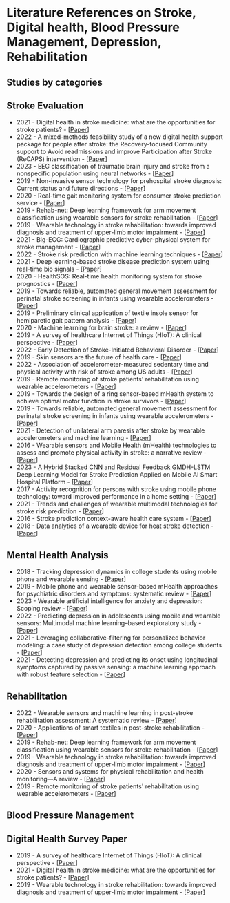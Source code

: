 # Literature References on Stroke, Digital health, Blood Pressure Management, Depression, Rehabilitation

## Studies by categories

## Stroke Evaluation
* 2021 - Digital health in stroke medicine: what are the opportunities for stroke patients? - [[Paper](https://journals.lww.com/co-neurology/Fulltext/2021/02000/Digital_health_in_stroke_medicine__what_are_the.7.aspx?casa_token=V6ajz-Mak2kAAAAA:iveWYs6HQVoFzGfPZcpkXSSt5f-kXG9v_nFHaxCXiOhLLQOb70ms7V03kdNezdPEVhQ90PwbbVcFLBwP6yWcq3E)]
* 2022 - A mixed-methods feasibility study of a new digital health support package for people after stroke: the Recovery-focused Community support to Avoid readmissions and improve Participation after Stroke (ReCAPS) intervention - [[Paper](https://link.springer.com/article/10.1186/s40814-022-01197-8)]
* 2023 - EEG classification of traumatic brain injury and stroke from a nonspecific population using neural networks - [[Paper](https://journals.plos.org/digitalhealth/article?id=10.1371/journal.pdig.0000282)]
* 2019 - Non-invasive sensor technology for prehospital stroke diagnosis: Current status and future directions - [[Paper](https://journals.sagepub.com/doi/full/10.1177/1747493019866621?casa_token=KIh3CKLXMK4AAAAA%3AtUt-e8ylq_kcGQI8taFwOVP3MnH6QNme2wYuCulvevIEbJF2uNEgs_PjOl9qNnkztcDabwYUW4YX)]
* 2020 - Real-time gait monitoring system for consumer stroke prediction service - [[Paper](https://ieeexplore.ieee.org/abstract/document/9043098/?casa_token=h5XbbBzwdKYAAAAA:xVhRzCkoDNnfc7yrknDwZvaVeHE7ph-FtLmPkq6D7mt7GXLKsxaey9S1d_ugFJBkjE3zDad3Ew)]
* 2019 - Rehab-net: Deep learning framework for arm movement classification using wearable sensors for stroke rehabilitation - [[Paper](https://ieeexplore.ieee.org/abstract/document/8643399/?casa_token=W92VWC6RCQgAAAAA:1yt2A4LVva5sbQJaaxDmwkO9KFxuBkTUZMoBLAIZX9ma-2pTbKGcY9DN96TWGO6BvQlOKYon1g)]
* 2019 - Wearable technology in stroke rehabilitation: towards improved diagnosis and treatment of upper-limb motor impairment - [[Paper](https://jneuroengrehab.biomedcentral.com/articles/10.1186/s12984-019-0612-y)]
* 2021 - Big-ECG: Cardiographic predictive cyber-physical system for stroke management - [[Paper](https://ieeexplore.ieee.org/abstract/document/9527216/)]
* 2022 - Stroke risk prediction with machine learning techniques - [[Paper](https://www.mdpi.com/1424-8220/22/13/4670)]
* 2021 - Deep learning-based stroke disease prediction system using real-time bio signals - [[Paper](https://www.mdpi.com/1424-8220/21/13/4269)]
* 2020 - HealthSOS: Real-time health monitoring system for stroke prognostics - [[Paper](https://ieeexplore.ieee.org/abstract/document/9269978/)]
* 2019 - Towards reliable, automated general movement assessment for perinatal stroke screening in infants using wearable accelerometers - [[Paper](https://dl.acm.org/doi/abs/10.1145/3314399?casa_token=Qu17lfgmJN4AAAAA:K4wM__hnb6t38xnyTiLovLI0FwntDl7RGQekbntNBnjW-V3YbUDtTqlrzbFgq7gtd1Z-Hh9WXePe)]
* 2019 - Preliminary clinical application of textile insole sensor for hemiparetic gait pattern analysis - [[Paper](https://www.mdpi.com/1424-8220/19/18/3950)]
* 2020 - Machine learning for brain stroke: a review - [[Paper](https://www.sciencedirect.com/science/article/pii/S1052305720305802)]
* 2019 - A survey of healthcare Internet of Things (HIoT): A clinical perspective - [[Paper](https://ieeexplore.ieee.org/abstract/document/8863483/?casa_token=oaeah2FH0EEAAAAA:V8ecNQi0_yZBwg88G2VoQA4piLDt4N2ljLNqIqkSr11pZhH7DkBe1RdjEg646ESdZaN27pqx4w)]
* 2022 - Early Detection of Stroke-Initiated Behavioral Disorder - [[Paper](https://www.hindawi.com/journals/bn/2022/7725597/)]
* 2019 - Skin sensors are the future of health care - [[Paper]()]
* 2022 - Association of accelerometer-measured sedentary time and physical activity with risk of stroke among US adults - [[Paper](https://jamanetwork.com/journals/jamanetworkopen/article-abstract/2792959)]
* 2019 - Remote monitoring of stroke patients' rehabilitation using wearable accelerometers - [[Paper](https://dl.acm.org/doi/abs/10.1145/3341163.3347731?casa_token=33zQuRBp71oAAAAA:Psy7hvRbxsH0ibJFPh5i_rENKSvy7a3S4WhrkHl8wE2cF7tBQX29gj2JSuO6C5AhNGXCEVYA2lMA)]
* 2019 - Towards the design of a ring sensor-based mHealth system to achieve optimal motor function in stroke survivors - [[Paper](https://dl.acm.org/doi/abs/10.1145/3369817?casa_token=Yv6vgP756XYAAAAA:IZRMG4GgKU7j5UnqHRMmopnseXxkMfJMy7hIcEE4Z0ZY3bSx8qMOVZKhmFB83dCDc5NirEEPQXr-)]
* 2019 - Towards reliable, automated general movement assessment for perinatal stroke screening in infants using wearable accelerometers  - [[Paper](https://dl.acm.org/doi/abs/10.1145/3314399?casa_token=HmG_zCq5rIcAAAAA:tOj0RCfhT3-6_IeKpLfWgoMZtDwBOlvNJpkxA5l1kIFevy5WLvWND8R8V7zkFs_42ZvNraEYKxf1)]
* 2021 - Detection of unilateral arm paresis after stroke by wearable accelerometers and machine learning - [[Paper](https://www.mdpi.com/1424-8220/21/23/7784)]
* 2016 - Wearable sensors and Mobile Health (mHealth) technologies to assess and promote physical activity in stroke: a narrative review - [[Paper](https://www.cambridge.org/core/journals/brain-impairment/article/wearable-sensors-and-mobile-health-mhealth-technologies-to-assess-and-promote-physical-activity-in-stroke-a-narrative-review/4E9373C1C84C16B1A36D8CCA5E7C396C)]
* 2023 - A Hybrid Stacked CNN and Residual Feedback GMDH-LSTM Deep Learning Model for Stroke Prediction Applied on Mobile AI Smart Hospital Platform - [[Paper](https://www.mdpi.com/1424-8220/23/7/3500)]
* 2017 - Activity recognition for persons with stroke using mobile phone technology: toward improved performance in a home setting - [[Paper](https://www.jmir.org/2017/5/e184/)]
* 2021 - Trends and challenges of wearable multimodal technologies for stroke risk prediction - [[Paper](https://www.mdpi.com/1424-8220/21/2/460)]
* 2016 - Stroke prediction context-aware health care system - [[Paper](https://ieeexplore.ieee.org/abstract/document/7545809/?casa_token=mSHynapullAAAAAA:_Z1TGgIy43Kgx2cl1ry7e5gW0qkbMw72747RZV2HOCmi5mMMvpDwISsttPYmjHUzAVHOLdOXZw)]
* 2018 - Data analytics of a wearable device for heat stroke detection - [[Paper](https://www.mdpi.com/1424-8220/18/12/4347)]

## Mental Health Analysis
* 2018 - Tracking depression dynamics in college students using mobile phone and wearable sensing - [[Paper](https://dl.acm.org/doi/abs/10.1145/3191775?casa_token=CQuNXxfWSpgAAAAA:wBJXdD1RyLH0wj7miQj6Lqyowukd1_nkDTYbkUw8lRgLceW7K82OdVLCHyHSxmnXlWAgHSLAwTVG)]
* 2019 - Mobile phone and wearable sensor-based mHealth approaches for psychiatric disorders and symptoms: systematic review - [[Paper](https://mental.jmir.org/2019/2/e9819)]
* 2023 - Wearable artificial intelligence for anxiety and depression: Scoping review - [[Paper](https://www.jmir.org/2023/1/e42672/)]
* 2022 - Predicting depression in adolescents using mobile and wearable sensors: Multimodal machine learning–based exploratory study - [[Paper](https://scholar.google.com/citations?view_op=view_citation&hl=en&user=O0lONMkAAAAJ&sortby=pubdate&citation_for_view=O0lONMkAAAAJ:YFjsv_pBGBYC)]
* 2021 - Leveraging collaborative-filtering for personalized behavior modeling: a case study of depression detection among college students - [[Paper](https://scholar.google.com/citations?view_op=view_citation&hl=en&user=O0lONMkAAAAJ&sortby=pubdate&citation_for_view=O0lONMkAAAAJ:_Qo2XoVZTnwC)]
* 2021 - Detecting depression and predicting its onset using longitudinal symptoms captured by passive sensing: a machine learning approach with robust feature selection - [[Paper](https://scholar.google.com/citations?view_op=view_citation&hl=en&user=O0lONMkAAAAJ&cstart=20&pagesize=80&sortby=pubdate&citation_for_view=O0lONMkAAAAJ:mB3voiENLucC)]

## Rehabilitation
* 2022 - Wearable sensors and machine learning in post-stroke rehabilitation assessment: A systematic review - [[Paper](https://www.sciencedirect.com/science/article/pii/S1746809421007941)]
* 2020 - Applications of smart textiles in post-stroke rehabilitation - [[Paper](https://www.mdpi.com/1424-8220/20/8/2370)]
* 2019 - Rehab-net: Deep learning framework for arm movement classification using wearable sensors for stroke rehabilitation - [[Paper](https://ieeexplore.ieee.org/abstract/document/8643399/?casa_token=W92VWC6RCQgAAAAA:1yt2A4LVva5sbQJaaxDmwkO9KFxuBkTUZMoBLAIZX9ma-2pTbKGcY9DN96TWGO6BvQlOKYon1g)]
* 2019 - Wearable technology in stroke rehabilitation: towards improved diagnosis and treatment of upper-limb motor impairment - [[Paper](https://jneuroengrehab.biomedcentral.com/articles/10.1186/s12984-019-0612-y)]
* 2020 - Sensors and systems for physical rehabilitation and health monitoring—A review - [[Paper](https://www.mdpi.com/1424-8220/20/15/4063)]
* 2019 - Remote monitoring of stroke patients' rehabilitation using wearable accelerometers - [[Paper](https://dl.acm.org/doi/abs/10.1145/3341163.3347731?casa_token=33zQuRBp71oAAAAA:Psy7hvRbxsH0ibJFPh5i_rENKSvy7a3S4WhrkHl8wE2cF7tBQX29gj2JSuO6C5AhNGXCEVYA2lMA)]

## Blood Pressure Management

## Digital Health Survey Paper
* 2019 - A survey of healthcare Internet of Things (HIoT): A clinical perspective - [[Paper](https://ieeexplore.ieee.org/abstract/document/8863483/?casa_token=oaeah2FH0EEAAAAA:V8ecNQi0_yZBwg88G2VoQA4piLDt4N2ljLNqIqkSr11pZhH7DkBe1RdjEg646ESdZaN27pqx4w)]
* 2021 - Digital health in stroke medicine: what are the opportunities for stroke patients? - [[Paper](https://journals.lww.com/co-neurology/Fulltext/2021/02000/Digital_health_in_stroke_medicine__what_are_the.7.aspx?casa_token=V6ajz-Mak2kAAAAA:iveWYs6HQVoFzGfPZcpkXSSt5f-kXG9v_nFHaxCXiOhLLQOb70ms7V03kdNezdPEVhQ90PwbbVcFLBwP6yWcq3E)]
* 2019 - Wearable technology in stroke rehabilitation: towards improved diagnosis and treatment of upper-limb motor impairment - [[Paper](https://jneuroengrehab.biomedcentral.com/articles/10.1186/s12984-019-0612-y)]



